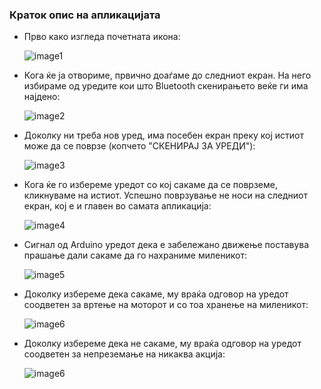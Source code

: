 ### Краток опис на апликацијата

- Прво како изгледа почетната икона:
  
  ![image1](/home/rkostov/Downloads/IMG_20220906_192646.jpg)

- Кога ќе ја отвориме, првично доаѓаме до следниот екран. На него избираме од уредите кои што Bluetooth скенирањето веќе ги има најдено:
  
  ![image2](/home/rkostov/Downloads/Screenshot_20220906-180429.jpg)

- Доколку ни треба нов уред, има посебен екран преку кој истиот може да се поврзе (копчето "СКЕНИРАЈ ЗА УРЕДИ"):
  
  ![image3](/home/rkostov/Downloads/Screenshot_20220906-180405.jpg)

- Кога ќе го избереме уредот со кој сакаме да се поврземе, кликнуваме на истиот. Успешно поврзување не носи на следниот екран, кој е и главен во самата апликација:
  
  ![image4](/home/rkostov/Downloads/Screenshot_20220906-193524.jpg)

- Сигнал од Arduino уредот дека е забележано движење поставува прашање дали сакаме да го нахраниме миленикот:
  
  ![image5](/home/rkostov/Downloads/Screenshot_20220903-192711.jpg)

- Доколку избереме дека сакаме, му враќа одговор на уредот соодветен за вртење на моторот и со тоа хранење на миленикот:
  
  ![image6](/home/rkostov/Downloads/Screenshot_20220906-175806.jpg)

- Доколку избереме дека не сакаме, му враќа одговор на уредот соодветен за непреземање на никаква акција:
  
  ![image6](/home/rkostov/Downloads/Screenshot_20220906-175812.jpg)






